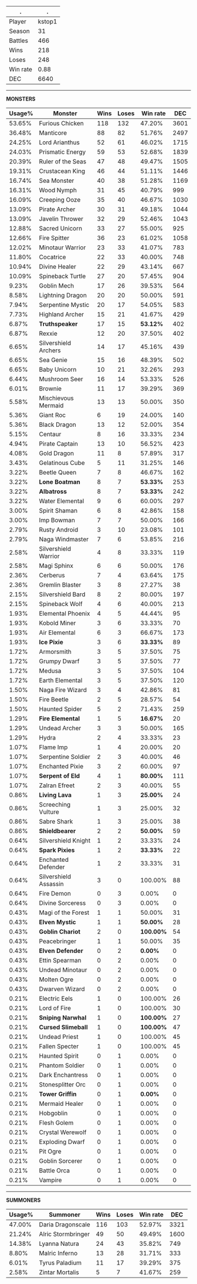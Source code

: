 .|.
|-|-
Player|kstop1
Season|31
Battles|466
Wins|218
Loses|248
Win rate|0.88
DEC|6640

---
**MONSTERS**

Usage%|Monster|Wins|Loses|Win rate|DEC|
-|-|-|-|-|-|
53.65%|Furious Chicken|118|132|47.20%|3601|
36.48%|Manticore|88|82|51.76%|2497|
24.25%|Lord Arianthus|52|61|46.02%|1715|
24.03%|Prismatic Energy|59|53|52.68%|1839|
20.39%|Ruler of the Seas|47|48|49.47%|1505|
19.31%|Crustacean King|46|44|51.11%|1446|
16.74%|Sea Monster|40|38|51.28%|1169|
16.31%|Wood Nymph|31|45|40.79%|999|
16.09%|Creeping Ooze|35|40|46.67%|1030|
13.09%|Pirate Archer|30|31|49.18%|1044|
13.09%|Javelin Thrower|32|29|52.46%|1043|
12.88%|Sacred Unicorn|33|27|55.00%|925|
12.66%|Fire Spitter|36|23|61.02%|1058|
12.02%|Minotaur Warrior|23|33|41.07%|783|
11.80%|Cocatrice|22|33|40.00%|748|
10.94%|Divine Healer|22|29|43.14%|667|
10.09%|Spineback Turtle|27|20|57.45%|904|
9.23%|Goblin Mech|17|26|39.53%|564|
8.58%|Lightning Dragon|20|20|50.00%|591|
7.94%|Serpentine Mystic|20|17|54.05%|583|
7.73%|Highland Archer|15|21|41.67%|429|
6.87%|**Truthspeaker**|17|15|**53.12%**|402|
6.87%|Rexxie|12|20|37.50%|402|
6.65%|Silvershield Archers|14|17|45.16%|439|
6.65%|Sea Genie|15|16|48.39%|502|
6.65%|Baby Unicorn|10|21|32.26%|293|
6.44%|Mushroom Seer|16|14|53.33%|526|
6.01%|Brownie|11|17|39.29%|369|
5.58%|Mischievous Mermaid|13|13|50.00%|350|
5.36%|Giant Roc|6|19|24.00%|140|
5.36%|Black Dragon|13|12|52.00%|354|
5.15%|Centaur|8|16|33.33%|234|
4.94%|Pirate Captain|13|10|56.52%|423|
4.08%|Gold Dragon|11|8|57.89%|317|
3.43%|Gelatinous Cube|5|11|31.25%|146|
3.22%|Beetle Queen|7|8|46.67%|162|
3.22%|**Lone Boatman**|8|7|**53.33%**|253|
3.22%|**Albatross**|8|7|**53.33%**|242|
3.22%|Water Elemental|9|6|60.00%|297|
3.00%|Spirit Shaman|6|8|42.86%|158|
3.00%|Imp Bowman|7|7|50.00%|166|
2.79%|Rusty Android|3|10|23.08%|101|
2.79%|Naga Windmaster|7|6|53.85%|216|
2.58%|Silvershield Warrior|4|8|33.33%|119|
2.58%|Magi Sphinx|6|6|50.00%|176|
2.36%|Cerberus|7|4|63.64%|175|
2.36%|Gremlin Blaster|3|8|27.27%|38|
2.15%|Silvershield Bard|8|2|80.00%|197|
2.15%|Spineback Wolf|4|6|40.00%|213|
1.93%|Elemental Phoenix|4|5|44.44%|95|
1.93%|Kobold Miner|3|6|33.33%|70|
1.93%|Air Elemental|6|3|66.67%|173|
1.93%|**Ice Pixie**|3|6|**33.33%**|89|
1.72%|Armorsmith|3|5|37.50%|75|
1.72%|Grumpy Dwarf|3|5|37.50%|77|
1.72%|Medusa|3|5|37.50%|104|
1.72%|Earth Elemental|3|5|37.50%|120|
1.50%|Naga Fire Wizard|3|4|42.86%|81|
1.50%|Fire Beetle|2|5|28.57%|54|
1.50%|Haunted Spider|5|2|71.43%|259|
1.29%|**Fire Elemental**|1|5|**16.67%**|20|
1.29%|Undead Archer|3|3|50.00%|165|
1.29%|Hydra|2|4|33.33%|23|
1.07%|Flame Imp|1|4|20.00%|20|
1.07%|Serpentine Soldier|2|3|40.00%|46|
1.07%|Enchanted Pixie|3|2|60.00%|97|
1.07%|**Serpent of Eld**|4|1|**80.00%**|111|
1.07%|Zalran Efreet|2|3|40.00%|55|
0.86%|**Living Lava**|1|3|**25.00%**|24|
0.86%|Screeching Vulture|1|3|25.00%|32|
0.86%|Sabre Shark|1|3|25.00%|38|
0.86%|**Shieldbearer**|2|2|**50.00%**|59|
0.64%|Silvershield Knight|1|2|33.33%|24|
0.64%|**Spark Pixies**|1|2|**33.33%**|22|
0.64%|Enchanted Defender|1|2|33.33%|31|
0.64%|Silvershield Assassin|3|0|100.00%|88|
0.64%|Fire Demon|0|3|0.00%|0|
0.64%|Divine Sorceress|0|3|0.00%|0|
0.43%|Magi of the Forest|1|1|50.00%|31|
0.43%|**Elven Mystic**|1|1|**50.00%**|28|
0.43%|**Goblin Chariot**|2|0|**100.00%**|54|
0.43%|Peacebringer|1|1|50.00%|35|
0.43%|**Elven Defender**|0|2|**0.00%**|0|
0.43%|Ettin Spearman|0|2|0.00%|0|
0.43%|Undead Minotaur|0|2|0.00%|0|
0.43%|Molten Ogre|0|2|0.00%|0|
0.43%|Dwarven Wizard|0|2|0.00%|0|
0.21%|Electric Eels|1|0|100.00%|26|
0.21%|Lord of Fire|1|0|100.00%|30|
0.21%|**Sniping Narwhal**|1|0|**100.00%**|27|
0.21%|**Cursed Slimeball**|1|0|**100.00%**|47|
0.21%|Undead Priest|1|0|100.00%|45|
0.21%|Fallen Specter|1|0|100.00%|45|
0.21%|Haunted Spirit|0|1|0.00%|0|
0.21%|Phantom Soldier|0|1|0.00%|0|
0.21%|Dark Enchantress|0|1|0.00%|0|
0.21%|Stonesplitter Orc|0|1|0.00%|0|
0.21%|**Tower Griffin**|0|1|**0.00%**|0|
0.21%|Mermaid Healer|0|1|0.00%|0|
0.21%|Hobgoblin|0|1|0.00%|0|
0.21%|Flesh Golem|0|1|0.00%|0|
0.21%|Crystal Werewolf|0|1|0.00%|0|
0.21%|Exploding Dwarf|0|1|0.00%|0|
0.21%|Pit Ogre|0|1|0.00%|0|
0.21%|Goblin Sorcerer|0|1|0.00%|0|
0.21%|Battle Orca|0|1|0.00%|0|
0.21%|Vampire|0|1|0.00%|0|

---
**SUMMONERS**

Usage%|Summoner|Wins|Loses|Win rate|DEC|
-|-|-|-|-|-|
47.00%|Daria Dragonscale|116|103|52.97%|3321|
21.24%|Alric Stormbringer|49|50|49.49%|1600|
14.38%|Lyanna Natura|24|43|35.82%|749|
8.80%|Malric Inferno|13|28|31.71%|333|
6.01%|Tyrus Paladium|11|17|39.29%|375|
2.58%|Zintar Mortalis|5|7|41.67%|259|
